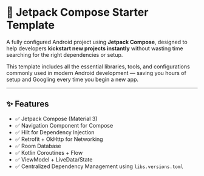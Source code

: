 # 🚀 Jetpack Compose Starter Template

A fully configured Android project using **Jetpack Compose**, designed to help developers **kickstart new projects instantly** without wasting time searching for the right dependencies or setup.

This template includes all the essential libraries, tools, and configurations commonly used in modern Android development — saving you hours of setup and Googling every time you begin a new app.

---

## ✨ Features

- ✅ Jetpack Compose (Material 3)
- ✅ Navigation Component for Compose
- ✅ Hilt for Dependency Injection
- ✅ Retrofit + OkHttp for Networking
- ✅ Room Database
- ✅ Kotlin Coroutines + Flow
- ✅ ViewModel + LiveData/State
- ✅ Centralized Dependency Management using `libs.versions.toml`
